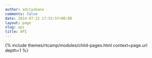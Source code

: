 ```yaml
---
author: adityakane
comments: false
date: 2014-07-22 17:53:57+00:00
layout: page
slug: api
title: API
---
```


{% include themes/rtcamp/modules/child-pages.html context=page.url depth=1 %}
